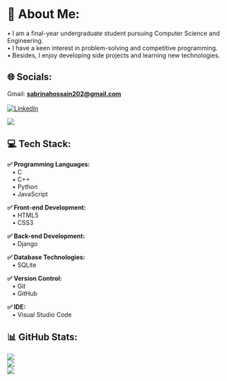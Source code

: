 # 💫 About Me:
• I am a final-year undergraduate student pursuing Computer Science and Engineering.
<br>
• I have a keen interest in problem-solving and competitive programming.
<br>
• Besides, I enjoy developing side projects and learning new technologies.


## 🌐 Socials:
Gmail: **sabrinahossain202@gmail.com**
<br><br>
[![LinkedIn](https://img.shields.io/badge/LinkedIn-%230077B5.svg?logo=linkedin&logoColor=white)](https://www.linkedin.com/in/sabrinaakter/)

[![](https://visitcount.itsvg.in/api?id=Sabrina-Akter&icon=6&color=0)](https://visitcount.itsvg.in)

## 💻 Tech Stack:
**✅ Programming Languages:** <br>
&nbsp;&nbsp;    • C <br>
&nbsp;&nbsp;    • C++ <br>
&nbsp;&nbsp;    • Python <br>
&nbsp;&nbsp;    • JavaScript

**✅ Front-end Development:** <br>
&nbsp;&nbsp;    • HTML5 <br>
&nbsp;&nbsp;    • CSS3

**✅ Back-end Development:** <br>
&nbsp;&nbsp;    • Django <br>

**✅ Database Technologies:** <br>
&nbsp;&nbsp;    • SQLite <br>

**✅ Version Control:** <br>
&nbsp;&nbsp;    • Git <br>
&nbsp;&nbsp;    • GitHub <br>

**✅ IDE:** <br>
&nbsp;&nbsp;    • Visual Studio Code <br>


## 📊 GitHub Stats:
![](https://github-readme-stats.vercel.app/api?username=Sabrina-Akter&theme=radical&hide_border=true&include_all_commits=true&count_private=true)<br/>
![](https://github-readme-streak-stats.herokuapp.com/?user=Sabrina-Akter&theme=radical&hide_border=true)<br/>
![](https://github-readme-stats.vercel.app/api/top-langs/?username=Sabrina-Akter&theme=radical&hide_border=true&include_all_commits=true&count_private=true&layout=compact)
